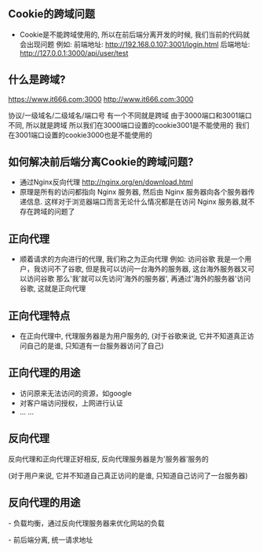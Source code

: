## Cookie的跨域问题

- Cookie是不能跨域使用的, 所以在前后端分离开发的时候, 我们当前的代码就会出现问题
  例如:
  前端地址: http://192.168.0.107:3001/login.html
  后端地址: http://127.0.0.1:3000/api/user/test

## 什么是跨域?

https://www.it666.com:3000
http://www.it666.com:3000

协议/一级域名/二级域名/端口号 有一个不同就是跨域
由于3000端口和3001端口不同, 所以就是跨域
所以我们在3000端口设置的cookie3001是不能使用的
    我们在3001端口设置的cookie3000也是不能使用的

## 如何解决前后端分离Cookie的跨域问题?

- 通过Nginx反向代理
  http://nginx.org/en/download.html
- 原理是所有的访问都指向 Nginx 服务器, 然后由 Nginx 服务器向各个服务器传递信息. 这样对于浏览器端口而言无论什么情况都是在访问 Nginx 服务器,就不存在跨域的问题了





## 正向代理

- 顺着请求的方向进行的代理, 我们称之为正向代理
  例如: 访问谷歌
  我是一个用户，我访问不了谷歌, 但是我可以访问一台海外的服务器, 这台海外服务器又可以访问谷歌
  那么'我'就可以先访问'海外的服务器', 再通过'海外的服务器'访问谷歌, 这就是正向代理

## 正向代理特点

- 在正向代理中, 代理服务器是为用户服务的,
  (对于谷歌来说, 它并不知道真正访问自己的是谁, 只知道有一台服务器访问了自己)

## 正向代理的用途

- 访问原来无法访问的资源，如google
- 对客户端访问授权，上网进行认证
- ... ...



## 反向代理

反向代理和正向代理正好相反, 反向代理服务器是为'服务器'服务的

 (对于用户来说, 它并不知道自己真正访问的是谁, 只知道自己访问了一台服务器)



## 反向代理的用途

\- 负载均衡，通过反向代理服务器来优化网站的负载

\- 前后端分离, 统一请求地址

```js

```

